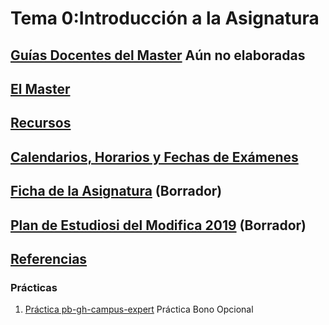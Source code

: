 # Tema 0:Introducción a la Asignatura 

## [Guías Docentes del Master](https://www.ull.es/apps/guias/guias/view_degree/670) Aún no elaboradas

## [El Master](../degree.md)

## [Recursos](../resources.md)

## [Calendarios, Horarios y Fechas de Exámenes](../timetables.md)

## [Ficha de la Asignatura](TWBE.html) (Borrador)

## [Plan de Estudiosi del Modifica 2019](Plan_Estudios.html) (Borrador)

## [Referencias](../references.md)

### Prácticas

1. [Práctica pb-gh-campus-expert](practicas/pb-gh-campus-expert) Práctica Bono Opcional


